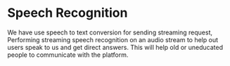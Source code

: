 # Speech Recognition
We have use speech to text conversion for sending streaming request, Performing streaming speech recognition on an audio stream to help out users speak to us and get direct answers. This will help old or uneducated people to communicate with the platform.
